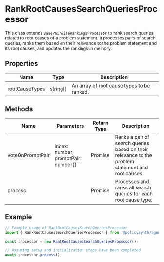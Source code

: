 # RankRootCausesSearchQueriesProcessor

This class extends `BasePairwiseRankingsProcessor` to rank search queries related to root causes of a problem statement. It processes pairs of search queries, ranks them based on their relevance to the problem statement and its root causes, and updates the rankings in memory.

## Properties

| Name            | Type     | Description                                                                 |
|-----------------|----------|-----------------------------------------------------------------------------|
| rootCauseTypes  | string[] | An array of root cause types to be ranked.                                  |

## Methods

| Name             | Parameters                                  | Return Type                        | Description                                                                                   |
|------------------|---------------------------------------------|------------------------------------|-----------------------------------------------------------------------------------------------|
| voteOnPromptPair | index: number, promptPair: number[]         | Promise<IEnginePairWiseVoteResults> | Ranks a pair of search queries based on their relevance to the problem statement and root causes. |
| process          |                                             | Promise<void>                      | Processes and ranks all search queries for each root cause type.                              |

## Example

```javascript
// Example usage of RankRootCausesSearchQueriesProcessor
import { RankRootCausesSearchQueriesProcessor } from '@policysynth/agents/problems/ranking/rankRootCausesSearchQueries.js';

const processor = new RankRootCausesSearchQueriesProcessor();

// Assuming setup and initialization steps have been completed
await processor.process();
```